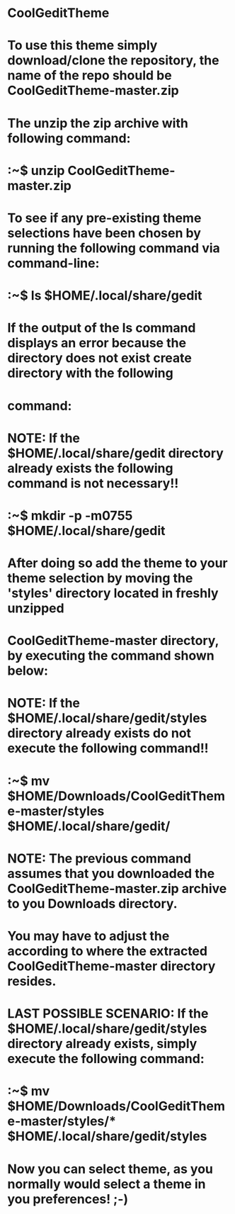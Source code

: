 # CoolGeditTheme
# To use this theme simply download/clone the repository, the name of the repo should be CoolGeditTheme-master.zip
# The unzip the zip archive with following command:
# :~$ unzip CoolGeditTheme-master.zip
# To see if any pre-existing theme selections have been chosen by running the following command via command-line:
# :~$ ls $HOME/.local/share/gedit
# If the output of the ls command displays an error because the directory does not exist create directory with the following
# command:
# NOTE: If the $HOME/.local/share/gedit directory already exists the following command is not necessary!!
# :~$ mkdir -p -m0755 $HOME/.local/share/gedit
# After doing so add the theme to your theme selection by moving the 'styles' directory located in freshly unzipped
# CoolGeditTheme-master directory, by executing the command shown below:
# NOTE: If the $HOME/.local/share/gedit/styles directory already exists do not execute the following command!!
# :~$ mv $HOME/Downloads/CoolGeditTheme-master/styles $HOME/.local/share/gedit/
# NOTE: The previous command assumes that you downloaded the CoolGeditTheme-master.zip archive to you Downloads directory.
# You may have to adjust the according to where the extracted CoolGeditTheme-master directory resides.
# LAST POSSIBLE SCENARIO: If the $HOME/.local/share/gedit/styles directory already exists, simply execute the following command:
# :~$ mv $HOME/Downloads/CoolGeditTheme-master/styles/* $HOME/.local/share/gedit/styles
# Now you can select theme, as you normally would select a theme in you preferences! ;-)
